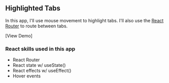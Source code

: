 ## Highlighted Tabs

In this app, I'll use mouse movement to highlight tabs. I'll also use the [React Router](https://reacttraining.com/react-router/) to route between tabs.

[View Demo][](https://scotch-res.cloudinary.com/video/upload/vs_50,dl_200,e_loop/v1592352063/03_-_browser_tabs_rshfqe.gif)

### React skills used in this app

- React Router
- React state w/ useState()
- React effects w/ useEffect()
- Hover events
